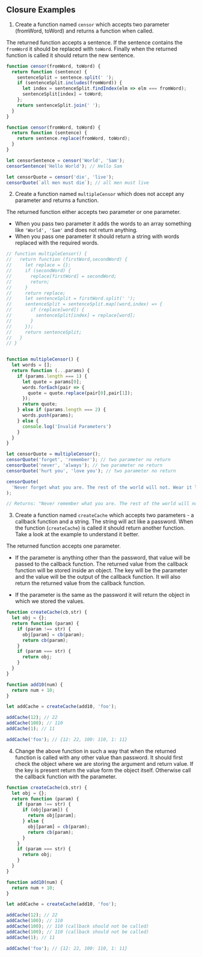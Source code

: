 ## Closure Examples

1. Create a function named `censor` which accepts two parameter (fromWord, toWord) and returns a function when called.

The returned function accepts a sentence. If the sentence contains the `fromWord` it should be replaced with `toWord`. Finally when the returned function is called it should return the new sentence.

```js
function censor(fromWord, toWord) {
  return function (sentence) {
    sentenceSplit = sentence.split(' ');
    if (sentenceSplit.includes(fromWord)) {
      let index = sentenceSplit.findIndex(elm => elm === fromWord);
      sentenceSplit[index] = toWord;
    };
    return sentenceSplit.join(' ');
  }
}

function censor(fromWord, toWord) {
  return function (sentence) {
    return sentence.replace(fromWord, toWord);
  }
}

let censorSentence = censor('World', 'Sam');
censorSentence('Hello World'); // Hello Sam

let censorQuote = censor('die', 'live');
censorQuote(`all men must die`); // all men must live
```

2. Create a function named `multipleCensor` which does not accept any parameter and returns a function.

The returned function either accepts two parameter or one parameter.

- When you pass two parameter it adds the words to an array something like `'World', 'Sam'` and does not return anything.
- When you pass one parameter it should return a string with words replaced with the required words.

```js
// function multipleCensor() {
//   return function (firstWord,secondWord) {
//     let replace = {};
//     if (secondWord) {
//       replace[firstWord] = secondWord;
//       return;
//     }
//     return replace;
//     let sentenceSplit = firstWord.split(' ');
//     sentenceSplit = sentenceSplit.map((word,index) => {
//       if (replace[word]) {
//         sentenceSplit[index] = replace[word];
//       }
//     });
//     return sentenceSplit;
//   }
// }


function multipleCensor() {
  let words = [];
  return function (...params) {
    if (params.length === 1) {
      let quote = params[0];
      words.forEach(pair => {
        quote = quote.replace(pair[0],pair[1]);
      });
      return quote;
    } else if (params.length === 2) {
      words.push(params);
    } else {
      console.log('Invalid Parameters')
    }
  }
}

let censorQuote = multipleCensor();
censorQuote('forget', 'remember'); // two parameter no return
censorQuote('never', 'always'); // two parameter no return
censorQuote('hurt you', 'love you'); // two parameter no return

censorQuote(
  'Never forget what you are. The rest of the world will not. Wear it like armor, and it can never be used to hurt you.'
);

// Returns: "Never remember what you are. The rest of the world will not. Wear it like armor, and it can always be used to love you."
```

3. Create a function named `createCache` which accepts two parameters - a callback function and a string. The string will act like a password. When the function (`createCache`) is called it should return another function. Take a look at the example to understand it better.

The returned function accepts one parameter.

- If the parameter is anything other than the password, that value will be passed to the callback function. The returned value from the callback function will be stored inside an object. The key will be the parameter and the value will be the output of the callback function. It will also return the returned value from the callback function.

- If the parameter is the same as the password it will return the object in which we stored the values.

```js
function createCache(cb,str) {
  let obj = {};
  return function (param) {
    if (param !== str) {
      obj[param] = cb(param);
      return cb(param);
    } 
    if (param === str) {
      return obj;
    }
  }
}

function add10(num) {
  return num + 10;
}

let addCache = createCache(add10, 'foo');

addCache(12); // 22
addCache(100); // 110
addCache(1); // 11

addCache('foo'); // {12: 22, 100: 110, 1: 11}
```

4. Change the above function in such a way that when the returned function is called with any other value than password. It should first check the object where we are storing the argument and return value. If the key is present return the value form the object itself. Otherwise call the callback function with the parameter.

```js
function createCache(cb,str) {
  let obj = {};
  return function (param) {
    if (param !== str) {
      if (obj[param]) {
        return obj[param];
      } else {
        obj[param] = cb(param);
        return cb(param);
      }
    } 
    if (param === str) {
      return obj;
    }
  }
}

function add10(num) {
  return num + 10;
}

let addCache = createCache(add10, 'foo');

addCache(12); // 22
addCache(100); // 110
addCache(100); // 110 (callback should not be called)
addCache(100); // 110 (callback should not be called)
addCache(1); // 11

addCache('foo'); // {12: 22, 100: 110, 1: 11}
```

